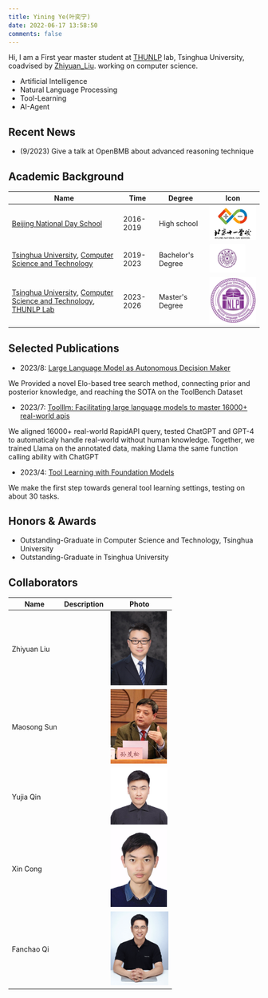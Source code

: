 ```yaml
---
title: Yining Ye(叶奕宁)
date: 2022-06-17 13:58:50
comments: false
---
```


Hi, I am a First year master student at [THUNLP](http://nlp.csai.tsinghua.edu.cn) lab, Tsinghua University, coadvised by [Zhiyuan_Liu](http://lcg.tsinghua.edu.cn/info/1072/1191.htm).  working on computer science.

- Artificial Intelligence
-  Natural Language Processing
- Tool-Learning
- AI-Agent



## Recent News

- (9/2023) Give a talk at OpenBMB about advanced reasoning technique



## Academic Background

| Name                                                         | Time      | Degree            | Icon                                                         |
| ------------------------------------------------------------ | --------- | ----------------- | ------------------------------------------------------------ |
| [Beijing National Day School](http://www.bnds.cn)            | 2016-2019 | High school       | <img src="../files/images/about_me/bnds.jpeg" style="zoom:33%;" > |
| [Tsinghua University](https://www.tsinghua.edu.cn), [Computer Science and Technology]() | 2019-2023 | Bachelor's Degree | <img src="../files/images/about_me/thu.jpeg" style="zoom:7%;" > |
| [Tsinghua University](https://www.tsinghua.edu.cn), [Computer Science and Technology](https://www.cs.tsinghua.edu.cn), [THUNLP Lab](http://nlp.csai.tsinghua.edu.cn) | 2023-2026 | Master's Degree   | <img src="../files/images/about_me/thunlp.webp" style="zoom:105%;" > |





## Selected Publications

- 2023/8: [Large Language Model as Autonomous Decision Maker](https://arxiv.org/abs/2308.12519)

We Provided a novel Elo-based tree search method, connecting prior and posterior knowledge, and reaching the SOTA on the ToolBench Dataset

- 2023/7: [Toolllm: Facilitating large language models to master 16000+ real-world apis](https://arxiv.org/abs/2307.16789)

We aligned 16000+ real-world RapidAPI query, tested ChatGPT and GPT-4 to automaticaly handle real-world without human knowledge. Together, we trained Llama on the annotated data, making Llama the same function calling ability with ChatGPT

- 2023/4: [Tool Learning with Foundation Models](https://arxiv.org/abs/2304.08354)

We make the first step towards general tool learning settings, testing on about 30 tasks.



## Honors & Awards

- Outstanding-Graduate in Computer Science and Technology, Tsinghua University
- Outstanding-Graduate in Tsinghua University



## Collaborators

| Name        | Description | Photo                                                        |
| ----------- | ----------- | ------------------------------------------------------------ |
| Zhiyuan Liu |             | <img src="../files/images/about_me/lzy.png" style="zoom:33%;" > |
| Maosong Sun |             | <img src="../files/images/about_me/sms.png" style="zoom:33%;" > |
| Yujia Qin   |             | <img src="../files/images/about_me/qyj.jpg" style="zoom:30%;" > |
| Xin Cong    |             | <img src="../files/images/about_me/cx.jpg" style="zoom:17%;" > |
| Fanchao Qi  |             | <img src="../files/images/about_me/qfc.png" style="zoom:20%;" > |




